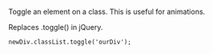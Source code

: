 Toggle an element on a class. This is useful for animations.

Replaces .toggle() in jQuery.

    newDiv.classList.toggle('ourDiv');